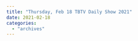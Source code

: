```yaml
---
title: "Thursday, Feb 18 TBTV Daily Show 2021"
date: 2021-02-18
categories: 
  - "archives"
---
```



